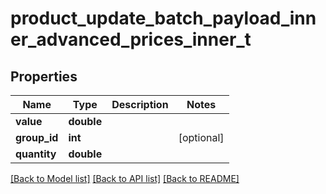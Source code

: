 # product_update_batch_payload_inner_advanced_prices_inner_t

## Properties
Name | Type | Description | Notes
------------ | ------------- | ------------- | -------------
**value** | **double** |  | 
**group_id** | **int** |  | [optional] 
**quantity** | **double** |  | 

[[Back to Model list]](../README.md#documentation-for-models) [[Back to API list]](../README.md#documentation-for-api-endpoints) [[Back to README]](../README.md)


